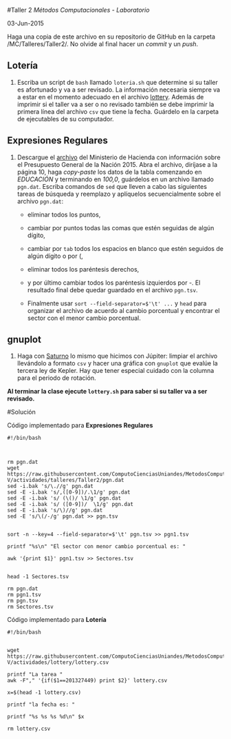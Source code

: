#Taller 2
*Métodos Computacionales - Laboratorio*

03-Jun-2015

Haga una copia de este archivo en su repositorio de GitHub en la carpeta /MC/Talleres/Taller2/. No olvide al final hacer un *commit* y un *push*.

## Lotería

1. Escriba  un script de `bash` llamado `loteria.sh` que determine si su taller es afortunado y va a ser revisado. La información necesaria siempre va a estar en el momento adecuado en el archivo [lottery](https://raw.githubusercontent.com/ComputoCienciasUniandes/MetodosComputacionalesLaboratorio/master/2015-V/actividades/lottery/lottery.csv). Además de imprimir si el taller va a ser o no revisado también se debe imprimir la primera línea del archivo `csv` que tiene la fecha. Guárdelo en la carpeta de ejecutables de su computador.

## Expresiones Regulares

1. Descargue el [archivo](http://www.minhacienda.gov.co/portal/page/portal/HomeMinhacienda/presupuestogeneraldelanacion/ProyectoPGN/2015/Presentacion%20Proyecto%202015.pdf) del Ministerio de Hacienda con información sobre el Presupuesto General de la Nación 2015. Abra el archivo, diríjase a la página 10, haga *copy-paste* los datos de la tabla comenzando en *EDUCACIÓN* y terminando en *100,0*, guárdelos en un archivo llamado `pgn.dat`. Escriba comandos de `sed` que lleven a cabo las siguientes tareas de búsqueda y reemplazo y aplíquelos secuencialmente sobre el archivo `pgn.dat`: 

	* eliminar todos los puntos,

	* cambiar por puntos todas las comas que estén seguidas de algún dígito,

	* cambiar por `tab` todos los espacios en blanco que estén seguidos de algún dígito o por (,

	* eliminar todos los paréntesis derechos,

	* y por último cambiar todos los paréntesis izquierdos por -. El resultado final debe quedar guardado en el archivo `pgn.tsv`.

	* Finalmente usar `sort --field-separator=$'\t' ...`  y `head` para organizar el archivo de acuerdo al cambio porcentual y encontrar el sector con el menor cambio porcentual.

## gnuplot

1. Haga con [Saturno](http://nssdc.gsfc.nasa.gov/planetary/factsheet/saturniansatfact.html) lo mismo que hicimos con Júpiter: limpiar el archivo llevándolo a formato `csv` y hacer una gráfica con `gnuplot` que evalúe la tercera ley de Kepler. Hay que tener especial cuidado con la columna para el periodo de rotación.

**Al terminar la clase ejecute `lottery.sh` para saber si su taller va a ser revisado.**

#Solución

Código implementado para **Expresiones Regulares**

```
#!/bin/bash



rm pgn.dat
wget https://raw.githubusercontent.com/ComputoCienciasUniandes/MetodosComputacionalesLaboratorio/master/2015-V/actividades/talleres/Taller2/pgn.dat
sed -i.bak 's/\.//g' pgn.dat
sed -E -i.bak 's/,([0-9])/.\1/g' pgn.dat
sed -E -i.bak 's/ (\()/	\1/g' pgn.dat
sed -E -i.bak 's/ ([0-9])/	\1/g' pgn.dat
sed -E -i.bak 's/\)//g' pgn.dat
sed -E 's/\(/-/g' pgn.dat >> pgn.tsv


sort -n --key=4 --field-separator=$'\t' pgn.tsv >> pgn1.tsv

printf "%s\n" "El sector con menor cambio porcentual es: "

awk '{print $1}' pgn1.tsv >> Sectores.tsv


head -1 Sectores.tsv

rm pgn.dat
rm pgn1.tsv
rm pgn.tsv
rm Sectores.tsv
``` 

Código implementado para **Lotería**

```
#!/bin/bash


wget https://raw.githubusercontent.com/ComputoCienciasUniandes/MetodosComputacionalesLaboratorio/master/2015-V/actividades/lottery/lottery.csv

printf "La tarea "
awk -F"," '{if($1==201327449) print $2}' lottery.csv

x=$(head -1 lottery.csv)

printf "la fecha es: "

printf "%s %s %s %d\n" $x

rm lottery.csv

```

